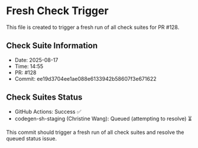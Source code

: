 # Fresh Check Trigger

This file is created to trigger a fresh run of all check suites for PR #128.

## Check Suite Information
- Date: 2025-08-17
- Time: 14:55
- PR: #128
- Commit: ee19d3704ee1ae088e6133942b58607f3e671622

## Check Suites Status
- GitHub Actions: Success ✅
- codegen-sh-staging (Christine Wang): Queued (attempting to resolve) ⏳

This commit should trigger a fresh run of all check suites and resolve the queued status issue.

